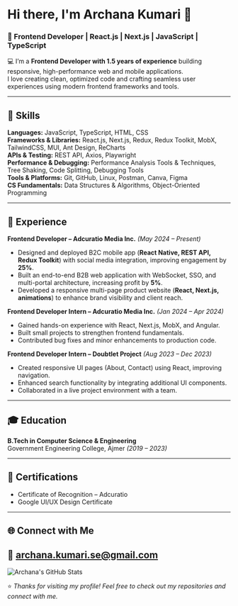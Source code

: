 # Hi there, I'm Archana Kumari 👋  
### 🚀 Frontend Developer | React.js | Next.js | JavaScript | TypeScript  

💻 I’m a **Frontend Developer with 1.5 years of experience** building responsive, high-performance web and mobile applications.  
I love creating clean, optimized code and crafting seamless user experiences using modern frontend frameworks and tools.  

---

## 🔧 Skills

**Languages:** JavaScript, TypeScript, HTML, CSS  
**Frameworks & Libraries:** React.js, Next.js, Redux, Redux Toolkit, MobX, TailwindCSS, MUI, Ant Design, ReCharts  
**APIs & Testing:** REST API, Axios, Playwright  
**Performance & Debugging:** Performance Analysis Tools & Techniques, Tree Shaking, Code Splitting, Debugging Tools  
**Tools & Platforms:** Git, GitHub, Linux, Postman, Canva, Figma  
**CS Fundamentals:** Data Structures & Algorithms, Object-Oriented Programming  

---

## 💼 Experience

**Frontend Developer – Adcuratio Media Inc.** *(May 2024 – Present)*  
- Designed and deployed B2C mobile app (**React Native, REST API, Redux Toolkit**) with social media integration, improving engagement by **25%**.  
- Built an end-to-end B2B web application with WebSocket, SSO, and multi-portal architecture, increasing profit by **5%**.  
- Developed a responsive multi-page product website (**React, Next.js, animations**) to enhance brand visibility and client reach.  

**Frontend Developer Intern – Adcuratio Media Inc.** *(Jan 2024 – Apr 2024)*  
- Gained hands-on experience with React, Next.js, MobX, and Angular.  
- Built small projects to strengthen frontend fundamentals.  
- Contributed bug fixes and minor enhancements to production code.  

**Frontend Developer Intern – Doubtlet Project** *(Aug 2023 – Dec 2023)*  
- Created responsive UI pages (About, Contact) using React, improving navigation.  
- Enhanced search functionality by integrating additional UI components.  
- Collaborated in a live project environment with a team.  

---

## 🎓 Education
**B.Tech in Computer Science & Engineering**  
Government Engineering College, Ajmer *(2019 – 2023)*  

---

## 📜 Certifications
- Certificate of Recognition – Adcuratio  
- Google UI/UX Design Certificate  

---

## 🌐 Connect with Me
📧 [archana.kumari.se@gmail.com](mailto:archana.kumari.se@gmail.com)  
---
![Archana's GitHub Stats](https://github-readme-stats.vercel.app/api?username=chaudharyarchana&show_icons=true&theme=radical&count_private=true)

⭐️ *Thanks for visiting my profile! Feel free to check out my repositories and connect with me.*  
